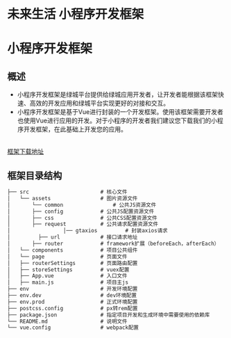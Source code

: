 # 未来生活 小程序开发框架
# 小程序开发框架

<a name="dncbX"></a>
## 概述
- 小程序开发框架是绿城平台提供给绿城应用开发者，让开发者能根据该框架快速、高效的开发应用和绿城平台实现更好的对接和交互。
- 小程序开发框架是基于Vue进行封装的一个开发框架。使用该框架需要开发者也使用Vue进行应用的开发。对于小程序的开发者我们建议您下载我们的小程序开发框架，在此基础上开发您的应用。


<br />[ 框架下载地址](https://gt-toolbox.oss-cn-beijing.aliyuncs.com/gt-toolbox/372bd52b-122a-4b05-86eb-e0adff2bd890.zip)
<a name="310c64a3"></a>
## 框架目录结构


```markdown
├── src                       # 核心文件
│   └── assets                # 图片资源文件
│		└── common                # 公共JS资源文件
│       ├── config            # 公共JS配置资源文件
│       ├── css               # 公共CSS配置资源文件
│       ├── request           # 公共请求配置资源文件
│				  │── gtaxios         # 封装axios请求
│         ├── url             # 接口请求地址
│       ├── router            # framework扩展（beforeEach，afterEach）
│   └── components            # 项目公共组件
│   └── page                  # 页面文件
│   ├── routerSettings        # 页面路由配置
│   ├── storeSettings         # vuex配置
│   ├── App.vue               # 入口文件
│   ├── main.js               # 项目主js
├── env                       # 开发环境配置
├── env.dev                   # dev环境配置
├── env.prod                  # 正式环境配置
├── postcss.config            # px转rem配置
├── package.json              # 指定项目开发和生成环境中需要使用的依赖库
└── README.md                 # 说明文件
└── vue.config                # webpack配置
```

<br />





